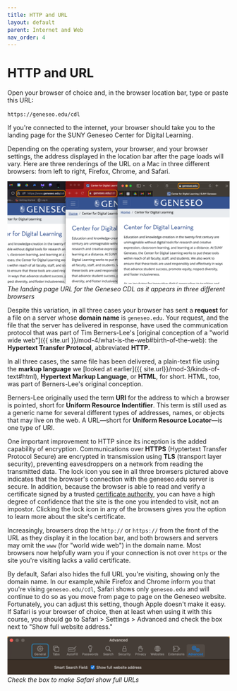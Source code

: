 ```yaml
---
title: HTTP and URL
layout: default
parent: Internet and Web
nav_order: 4
---
```


# HTTP and URL

Open your browser of choice and, in the browser location bar, type or paste this URL:

`https://geneseo.edu/cdl`

If you're connected to the internet, your browser should take you to the landing page for the SUNY Geneseo Center for Digital Learning.

Depending on the operating system, your browser, and your browser settings, the address displayed in the location bar after the page loads will vary. Here are three renderings of the URL on a Mac in three different browsers: from left to right, Firefox, Chrome, and Safari.

![The landing page URL for Geneseo CDL as it appears in three different browsers](../assets/one-url-three-browsers.png)  
*The landing page URL for the Geneseo CDL as it appears in three different browsers*

Despite this variation, in all three cases your browser has sent a **request** for a file on a server whose **domain name** is `geneseo.edu`. Your request, and the file that the server has delivered in response, have used the communication protocol that was part of Tim Berners-Lee's [original conception of a "world wide web"]({{ site.url }}/mod-4/what-is-the-web#birth-of-the-web): the **Hypertext Transfer Protocol**, abbreviated **HTTP**.

In all three cases, the same file has been delivered, a plain-text file using the **markup language** we [looked at earlier]({{ site.url}}/mod-3/kinds-of-text#html), **Hypertext Markup Language**, or **HTML**, for short. HTML, too, was part of Berners-Lee's original conception.

Berners-Lee originally used the term **URI** for the address to which a browser is pointed, short for **Uniform Resource Indentifier**. This term is still used as a generic name for several different types of addresses, names, or objects that may live on the web. A URL&mdash;short for **Uniform Resource Locator**&mdash;is one type of URI.

One important improvement to HTTP since its inception is the added capability of encryption. Communications over **HTTPS** (Hyptertext Transfer Protocol Secure) are encrypted in transmission using **TLS** (transport layer security), preventing eavesdroppers on a network from reading the transmitted data. The lock icon you see in all three browsers pictured above indicates that the browser's connection with the geneseo.edu server is secure. In addition, because the browser is able to read and verify a certificate signed by a trusted [certificate authority](https://www.computerhope.com/jargon/c/certificate-authority.htm), you can have a high degree of confidence that the site is the one you intended to visit, not an impostor. Clicking the lock icon in any of the browsers gives you the option to learn more about the site's certificate.

Increasingly, browsers drop the `http://` or `https://` from the front of the URL as they display it in the location bar, and both browsers and servers may omit the `www` (for "world wide web") in the domain name. Most browsers now helpfully warn you if your connection is not over `https` or the site you're visiting lacks a valid certificate.

By default, Safari also hides the full URL you're visiting, showing only the domain name. In our example,while Firefox and Chrome inform you that you're vising `geneseo.edu/cdl`, Safari shows only `geneseo.edu` and will continue to do so as you move from page to page on the Geneseo website. Fortunately, you can adjust this setting, though Apple doesn't make it easy. If Safari is your browser of choice, then at least when using it with this course, you should go to Safari > Settings > Advanced and check the box next to "Show full website address."

![Safari setting to show full website address](../assets/safari-settings-full-url.png)  
*Check the box to make Safari show full URLs*